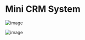 # Mini CRM System

![image](https://github.com/user-attachments/assets/8da7afe5-50f2-495d-aeab-0fa009d05c0f)

![image](https://github.com/user-attachments/assets/1d8f080d-00a3-4b7c-a69c-c4af7a0fc922)
